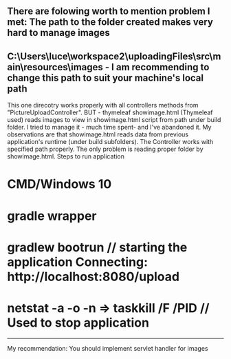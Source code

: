 There are folowing worth to mention problem I met:
The path to the folder created makes very hard to manage images 
----------------------------------------------------------------------------------------------------------------------
C:\Users\luce\workspace2\uploadingFiles\src\main\resources\images - I am recommending to change this path to suit your machine's local path
---------------------------------------------------------------------------------------------------------------------

This one direcotry works properly with all controllers methods from "PictureUploadController".
BUT - thymeleaf showimage.html (Thymeleaf used) reads images to view in showimage.html script from path under build folder. 
I tried to manage it - much time spent- and I've abandoned it. My observations are that showimage.html reads data from previous application's runtime (under build subfolders).
The Controller works with specified path properly. The only problem is reading proper folder by showimage.html.
Steps to run application
# CMD/Windows 10
# gradle wrapper
# gradlew bootrun  // starting the application Connecting: http://localhost:8080/upload
# netstat -a -o -n => taskkill /F /PID <PID>  // Used to stop application
---------------------------------------------------------------------------------------- 
My recommendation:
You should implement servlet handler for images
